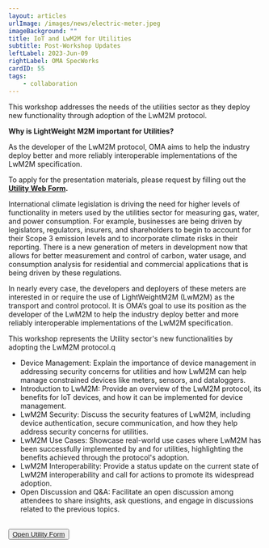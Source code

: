 ```yaml
---
layout: articles
urlImage: /images/news/electric-meter.jpeg
imageBackground: ""
title: IoT and LwM2M for Utilities
subtitle: Post-Workshop Updates
leftLabel: 2023-Jun-09
rightLabel: OMA SpecWorks
cardID: 55
tags: 
    - collaboration
---
```


This workshop addresses the needs of the utilities sector as they deploy new functionality through adoption of the LwM2M protocol.

**Why is LightWeight M2M important for Utilities?**

As the developer of the LwM2M protocol, OMA aims to help the industry deploy better and more reliably interoperable implementations of the LwM2M specification. 

To apply for the presentation materials, please request by filling out the **[Utility Web Form](http://21247113.hs-sites.com/iot-for-utilities-workshop-1).**

<!--more-->

International climate legislation is driving the need for higher levels of functionality in meters used by the utilities sector for measuring gas, water, and power consumption.  For example, businesses are being driven by legislators, regulators, insurers, and shareholders to begin to account for their Scope 3 emission levels and to incorporate climate risks in their reporting.  There is a new generation of meters in development now that allows for better measurement and control of carbon, water usage, and consumption analysis for residential and commercial applications that is being driven by these regulations.

In nearly every case, the developers and deployers of these meters are interested in or require the use of LightWeightM2M (LwM2M) as the transport and control protocol.  It is OMA’s goal to use its position as the developer of the LwM2M to help the industry deploy better and more reliably interoperable implementations of the LwM2M specification. 

This workshop represents the Utility sector's new functionalities by adopting the LwM2M protocol.q
- Device Management: Explain the importance of device management in addressing security concerns for utilities and how LwM2M can help manage constrained devices like meters, sensors, and dataloggers.
- Introduction to LwM2M: Provide an overview of the LwM2M protocol, its benefits for IoT devices, and how it can be implemented for device management.
- LwM2M Security: Discuss the security features of LwM2M, including device authentication, secure communication, and how they help address security concerns for utilities.
- LwM2M Use Cases: Showcase real-world use cases where LwM2M has been successfully implemented by and for utilities, highlighting the benefits achieved through the protocol's adoption.
- LwM2M Interoperability: Provide a status update on the current state of LwM2M interoperability and call for actions to promote its widespread adoption.
- Open Discussion and Q&A: Facilitate an open discussion among attendees to share insights, ask questions, and engage in discussions related to the previous topics.

 </br>
      <button><a  href="https://www.dofactory.com/html/buttons">Open Utility Form</a></button>
 </br>